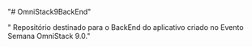 "# OmniStack9BackEnd" 

" Repositório destinado para o BackEnd do aplicativo criado no Evento Semana OmniStack 9.0."